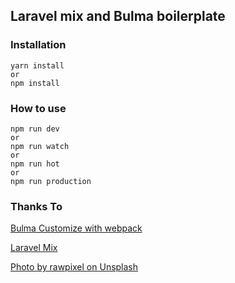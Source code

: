 ## Laravel mix and Bulma boilerplate

### Installation
```
yarn install
or
npm install
```

### How to use
```
npm run dev
or
npm run watch
or
npm run hot
or
npm run production
```

### Thanks To
[Bulma Customize with webpack](https://bulma.io/documentation/customize/with-webpack/)

[Laravel Mix](https://laravel-mix.com/docs/2.1/)

[Photo by rawpixel on Unsplash](https://unsplash.com/photos/7uGUFCyH3GY)
